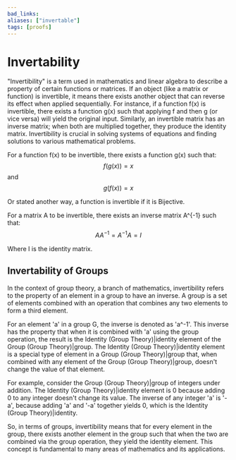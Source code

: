 ```yaml
---
bad_links: 
aliases: ["invertable"]
tags: [proofs]
---
```

# Invertability

"Invertibility" is a term used in mathematics and linear algebra to describe a property of certain functions or matrices. If an object (like a matrix or function) is invertible, it means there exists another object that can reverse its effect when applied sequentially. For instance, if a function f(x) is invertible, there exists a function g(x) such that applying f and then g (or vice versa) will yield the original input. Similarly, an invertible matrix has an inverse matrix; when both are multiplied together, they produce the identity matrix. Invertibility is crucial in solving systems of equations and finding solutions to various mathematical problems. 

For a function f(x) to be invertible, there exists a function g(x) such that:
$$
f(g(x)) = x
$$
and 
$$
g(f(x)) = x
$$

Or stated another way, a function is invertible if it is Bijective.

For a matrix A to be invertible, there exists an inverse matrix A^{-1} such that:
$$
AA^{-1} = A^{-1}A = I
$$

Where I is the identity matrix.

## Invertability of Groups

In the context of group theory, a branch of mathematics, invertibility refers to the property of an element in a group to have an inverse. A group is a set of elements combined with an operation that combines any two elements to form a third element. 

For an element 'a' in a group G, the inverse is denoted as 'a^-1'. This inverse has the property that when it is combined with 'a' using the group operation, the result is the Identity (Group Theory)|identity element of the Group (Group Theory)|group. The Identity (Group Theory)|identity element is a special type of element in a Group (Group Theory)|group that, when combined with any element of the Group (Group Theory)|group, doesn't change the value of that element.

For example, consider the Group (Group Theory)|group of integers under addition. The Identity (Group Theory)|identity element is 0 because adding 0 to any integer doesn't change its value. The inverse of any integer 'a' is '-a', because adding 'a' and '-a' together yields 0, which is the Identity (Group Theory)|identity.

So, in terms of groups, invertibility means that for every element in the group, there exists another element in the group such that when the two are combined via the group operation, they yield the identity element. This concept is fundamental to many areas of mathematics and its applications.